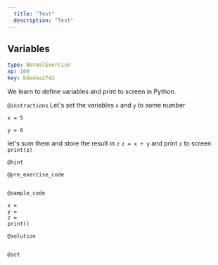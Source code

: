 ```yaml
---
  title: "Test"
  description: "Test"
---
```


## Variables

```yaml
type: NormalExercise 
xp: 100 
key: bda4ea2742   
```


We learn to define variables and print to screen in Python.


`@instructions`
Let's set the variables `x` and `y` to some number

`x = 5`

`y = 6`


let's sum them and store the result in `z`
`z = x + y`
and print `z` to screen
`print(z)`

`@hint`


`@pre_exercise_code`

```{python}

```


`@sample_code`

```{python}
x =
y =
z =
print()
```

`@solution`

```{python}

```


`@sct`

```{python}

```

